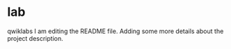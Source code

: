 # lab
qwiklabs
I am editing the README file. Adding some more details about the project description.
